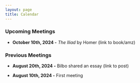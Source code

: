 ```yaml
---
layout: page
title: Calendar
---
```


### Upcoming Meetings

- **October 10th, 2024 \-** *The Iliad* by Homer (link to book/amz) 

### Previous Meetings

- **August 20th, 2024 \-** Bilbo shared an essay (link to post)

- **August 10th, 2024 \-** First meeting 
